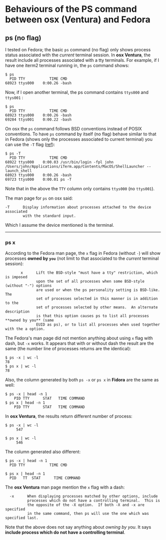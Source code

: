 

# Behaviours of the PS command between osx (Ventura) and Fedora



## ps (no flag)

I tested on Fedora; the basic `ps` command (no flag) only shows process status associated with the *current*  terminal session. In **osx Ventura**, the result include all processes associated with a tty terminals.  For example, if I have one iterm2 terminal running in, the `ps` command shows:

```
$ ps
  PID TTY           TIME CMD
68923 ttys000    0:00.26 -bash
```

Now,  if I open another terminal, the ps command contains `ttys000` and `ttys001` :

```
$ ps
  PID TTY           TIME CMD
68923 ttys000    0:00.26 -bash
69284 ttys001    0:00.22 -bash
```

On osx the `ps` command follows BSD conventions instead of POSIX conventions. To have `ps` command by itself (no flag) behave similar to that in Fedora (shows only the processes associated to current terminal) you can use the `-T` flag ([ref](https://apple.stackexchange.com/questions/300864/how-to-get-the-basic-linux-ps-functionality-in-mac)):

```
$ ps -T
  PID TTY           TIME CMD
68922 ttys000    0:00.03 /usr/bin/login -fpl john /Users/john/Applications/iTerm.app/Contents/MacOS/ShellLauncher --launch_shell
68923 ttys000    0:00.26 -bash
69723 ttys000    0:00.01 ps -T
```

Note that in the above the `TTY` column only contains `ttys000` (no `ttys001`).

The man page for `ps` on osx said:

```
-T      Display information about processes attached to the device associated
        with the standard input.
```

Which I assume the device mentioned is the terminal.

---

### ps x

According to the Fedora man page, the `x` flag in Fedora (without `-`) will show processes **owned by `you`** (not limit to that associated to the *current*  terminal session):

```
       x      Lift the BSD-style "must have a tty" restriction, which is imposed
              upon the set of all processes when some BSD-style (without "-") options
              are used or when the ps personality setting is BSD-like.  The
              set of processes selected in this manner is in addition to the
              set of processes selected by other means.  An alternate description
              is that this option causes ps to list all processes **owned by you** (same
              EUID as ps), or to list all processes when used together with the a option.
```

The Fedora's man page did not mention anything about using `x` flag with dash, but `-x` works. It appears that with or without dash the result are the same (the number line of processes returns are the identical):

```
$ ps -x | wc -l
78
$ ps x | wc -l
78
```

Also, the column generated by both `ps -x` or `ps x` in **Fidora** are the same as well:

```
$ ps -x | head -n 1
    PID TTY      STAT   TIME COMMAND
$ ps x | head -n 1
    PID TTY      STAT   TIME COMMAND
```

In **osx Ventura**, the results return different number of process:

```
$ ps -x | wc -l
     547

$ ps x | wc -l
     546
```

The column generated also different:

```
$ ps -x | head -n 1
  PID TTY           TIME CMD

$ ps x | head -n 1
  PID   TT  STAT      TIME COMMAND
```

The **osx Ventura** man page mention the `x` flag with a dash:

```
  -x      When displaying processes matched by other options, include
          processes which do not have a controlling terminal.  This is
          the opposite of the -X option.  If both -X and -x are specified
          in the same command, then ps will use the one which was specified last.
```

Note that the above does not say anything about *owning by you*. It says **include process which do not have a controlling terminal**.







